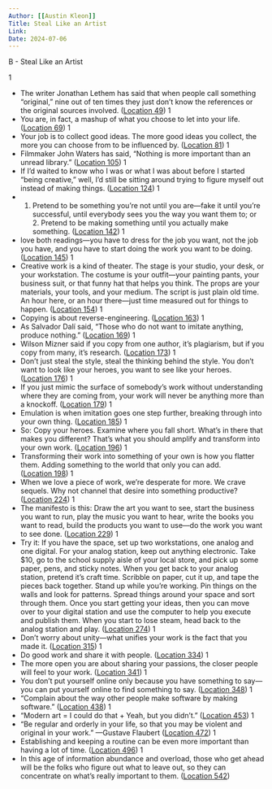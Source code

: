 ```yaml
---
Author: [[Austin Kleon]]
Title: Steal Like an Artist
Link: 
Date: 2024-07-06
---
```

B - Steal Like an Artist

1
- The writer Jonathan Lethem has said that when people call something “original,” nine out of ten times they just don’t know the references or the original sources involved. ([Location 49](https://readwise.io/to_kindle?action=open&asin=B0074QGGK6&location=49))
1
- You are, in fact, a mashup of what you choose to let into your life. ([Location 69](https://readwise.io/to_kindle?action=open&asin=B0074QGGK6&location=69))
1
- Your job is to collect good ideas. The more good ideas you collect, the more you can choose from to be influenced by. ([Location 81](https://readwise.io/to_kindle?action=open&asin=B0074QGGK6&location=81))
1
- Filmmaker John Waters has said, “Nothing is more important than an unread library.” ([Location 105](https://readwise.io/to_kindle?action=open&asin=B0074QGGK6&location=105))
1
- If I’d waited to know who I was or what I was about before I started “being creative,” well, I’d still be sitting around trying to figure myself out instead of making things. ([Location 124](https://readwise.io/to_kindle?action=open&asin=B0074QGGK6&location=124))
1
- 1. Pretend to be something you’re not until you are—fake it until you’re successful, until everybody sees you the way you want them to; or 2. Pretend to be making something until you actually make something. ([Location 142](https://readwise.io/to_kindle?action=open&asin=B0074QGGK6&location=142))
1
- love both readings—you have to dress for the job you want, not the job you have, and you have to start doing the work you want to be doing. ([Location 145](https://readwise.io/to_kindle?action=open&asin=B0074QGGK6&location=145))
1
- Creative work is a kind of theater. The stage is your studio, your desk, or your workstation. The costume is your outfit—your painting pants, your business suit, or that funny hat that helps you think. The props are your materials, your tools, and your medium. The script is just plain old time. An hour here, or an hour there—just time measured out for things to happen. ([Location 154](https://readwise.io/to_kindle?action=open&asin=B0074QGGK6&location=154))
1
- Copying is about reverse-engineering. ([Location 163](https://readwise.io/to_kindle?action=open&asin=B0074QGGK6&location=163))
1
- As Salvador Dalí said, “Those who do not want to imitate anything, produce nothing.” ([Location 169](https://readwise.io/to_kindle?action=open&asin=B0074QGGK6&location=169))
1
- Wilson Mizner said if you copy from one author, it’s plagiarism, but if you copy from many, it’s research. ([Location 173](https://readwise.io/to_kindle?action=open&asin=B0074QGGK6&location=173))
1
- Don’t just steal the style, steal the thinking behind the style. You don’t want to look like your heroes, you want to see like your heroes. ([Location 176](https://readwise.io/to_kindle?action=open&asin=B0074QGGK6&location=176))
1
- If you just mimic the surface of somebody’s work without understanding where they are coming from, your work will never be anything more than a knockoff. ([Location 179](https://readwise.io/to_kindle?action=open&asin=B0074QGGK6&location=179))
1
- Emulation is when imitation goes one step further, breaking through into your own thing. ([Location 185](https://readwise.io/to_kindle?action=open&asin=B0074QGGK6&location=185))
1
- So: Copy your heroes. Examine where you fall short. What’s in there that makes you different? That’s what you should amplify and transform into your own work. ([Location 196](https://readwise.io/to_kindle?action=open&asin=B0074QGGK6&location=196))
1
- Transforming their work into something of your own is how you flatter them. Adding something to the world that only you can add. ([Location 198](https://readwise.io/to_kindle?action=open&asin=B0074QGGK6&location=198))
1
- When we love a piece of work, we’re desperate for more. We crave sequels. Why not channel that desire into something productive? ([Location 224](https://readwise.io/to_kindle?action=open&asin=B0074QGGK6&location=224))
1
- The manifesto is this: Draw the art you want to see, start the business you want to run, play the music you want to hear, write the books you want to read, build the products you want to use—do the work you want to see done. ([Location 229](https://readwise.io/to_kindle?action=open&asin=B0074QGGK6&location=229))
1
- Try it: If you have the space, set up two workstations, one analog and one digital. For your analog station, keep out anything electronic. Take $10, go to the school supply aisle of your local store, and pick up some paper, pens, and sticky notes. When you get back to your analog station, pretend it’s craft time. Scribble on paper, cut it up, and tape the pieces back together. Stand up while you’re working. Pin things on the walls and look for patterns. Spread things around your space and sort through them. Once you start getting your ideas, then you can move over to your digital station and use the computer to help you execute and publish them. When you start to lose steam, head back to the analog station and play. ([Location 274](https://readwise.io/to_kindle?action=open&asin=B0074QGGK6&location=274))
1
- Don’t worry about unity—what unifies your work is the fact that you made it. ([Location 315](https://readwise.io/to_kindle?action=open&asin=B0074QGGK6&location=315))
1
- Do good work and share it with people. ([Location 334](https://readwise.io/to_kindle?action=open&asin=B0074QGGK6&location=334))
1
- The more open you are about sharing your passions, the closer people will feel to your work. ([Location 341](https://readwise.io/to_kindle?action=open&asin=B0074QGGK6&location=341))
1
- You don’t put yourself online only because you have something to say—you can put yourself online to find something to say. ([Location 348](https://readwise.io/to_kindle?action=open&asin=B0074QGGK6&location=348))
1
- “Complain about the way other people make software by making software.” ([Location 438](https://readwise.io/to_kindle?action=open&asin=B0074QGGK6&location=438))
1
- “Modern art = I could do that + Yeah, but you didn’t.” ([Location 453](https://readwise.io/to_kindle?action=open&asin=B0074QGGK6&location=453))
1
- “Be regular and orderly in your life, so that you may be violent and original in your work.” —Gustave Flaubert ([Location 472](https://readwise.io/to_kindle?action=open&asin=B0074QGGK6&location=472))
1
- Establishing and keeping a routine can be even more important than having a lot of time. ([Location 496](https://readwise.io/to_kindle?action=open&asin=B0074QGGK6&location=496))
1
- In this age of information abundance and overload, those who get ahead will be the folks who figure out what to leave out, so they can concentrate on what’s really important to them. ([Location 542](https://readwise.io/to_kindle?action=open&asin=B0074QGGK6&location=542))
